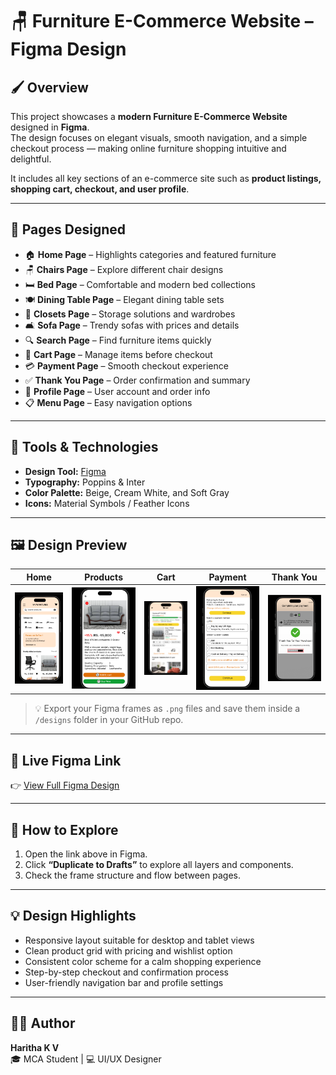 # 🪑 Furniture E-Commerce Website – Figma Design

## 🖌️ Overview
This project showcases a **modern Furniture E-Commerce Website** designed in **Figma**.  
The design focuses on elegant visuals, smooth navigation, and a simple checkout process — making online furniture shopping intuitive and delightful.

It includes all key sections of an e-commerce site such as **product listings, shopping cart, checkout, and user profile**.

---

## 🧭 Pages Designed
- 🏠 **Home Page** – Highlights categories and featured furniture  
- 🪑 **Chairs Page** – Explore different chair designs  
- 🛏️ **Bed Page** – Comfortable and modern bed collections  
- 🍽️ **Dining Table Page** – Elegant dining table sets  
- 🚪 **Closets Page** – Storage solutions and wardrobes  
- 🛋️ **Sofa Page** – Trendy sofas with prices and details  
- 🔍 **Search Page** – Find furniture items quickly  
- 🛒 **Cart Page** – Manage items before checkout  
- 💳 **Payment Page** – Smooth checkout experience  
- ✅ **Thank You Page** – Order confirmation and summary  
- 👤 **Profile Page** – User account and order info  
- 📋 **Menu Page** – Easy navigation options  

---

## 🧰 Tools & Technologies
- **Design Tool:** [Figma](https://www.figma.com/)  
- **Typography:** Poppins & Inter  
- **Color Palette:** Beige, Cream White, and Soft Gray  
- **Icons:** Material Symbols / Feather Icons  

---

## 🖼️ Design Preview

| Home | Products | Cart | Payment | Thank You |
|------|-----------|------|----------|------------|
| ![Home](https://github.com/Haritha-KV/Furniture-E-Commerce-Website-Figma-Design/blob/main/home%20page.png) | ![Products](https://github.com/Haritha-KV/Furniture-E-Commerce-Website-Figma-Design/blob/main/product%20page.png) | ![Cart](https://github.com/Haritha-KV/Furniture-E-Commerce-Website-Figma-Design/blob/main/cart%20page.png) | ![Payment](https://github.com/Haritha-KV/Furniture-E-Commerce-Website-Figma-Design/blob/main/payment%20page.png) | ![Thank You](https://github.com/Haritha-KV/Furniture-E-Commerce-Website-Figma-Design/blob/main/Thank%20you%20page.png) |

> 💡 Export your Figma frames as `.png` files and save them inside a `/designs` folder in your GitHub repo.

---

## 🔗 Live Figma Link
👉 [View Full Figma Design](https://www.figma.com/design/fCoFr0z5xtvDcTW7C6058f/Furniture-web-site?node-id=0-1&m=dev&t=UjfAkwjjlXjm3yiQ-1)  

---

## 🚀 How to Explore
1. Open the link above in Figma.  
2. Click **“Duplicate to Drafts”** to explore all layers and components.  
3. Check the frame structure and flow between pages.  

---

## 💡 Design Highlights
- Responsive layout suitable for desktop and tablet views  
- Clean product grid with pricing and wishlist option  
- Consistent color scheme for a calm shopping experience  
- Step-by-step checkout and confirmation process  
- User-friendly navigation bar and profile settings  

---

## 👩‍💻 Author
**Haritha K V**  
🎓 MCA Student | 💻 UI/UX Designer 
